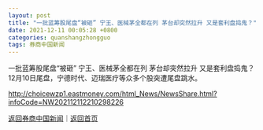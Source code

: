 ```yaml
---
layout: post
title: "一批蓝筹股尾盘“被砸” 宁王、医械茅全都在列 茅台却突然拉升 又是套利盘捣鬼？"
date: 2021-12-11 00:05:28 +0800
categories: quanshangzhongguo
tags: 券商中国新闻
---
```

一批蓝筹股尾盘“被砸” 宁王、医械茅全都在列 茅台却突然拉升 又是套利盘捣鬼？
12月10日尾盘，宁德时代、迈瑞医疗等众多个股突遭尾盘跳水。

<http://choicewzp1.eastmoney.com/html_News/NewsShare.html?infoCode=NW202112112210298226>

[返回券商中国新闻](//finews.withounder.com/quanshangzhongguo/)｜[返回首页](//finews.withounder.com/)